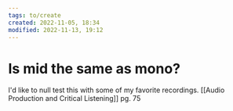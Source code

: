 ```yaml
---
tags: to/create 
created: 2022-11-05, 18:34
modified: 2022-11-13, 19:12
---
```


# Is mid the same as mono?
I'd like to null test this with some of my favorite recordings. [[Audio Production and Critical Listening]] pg. 75